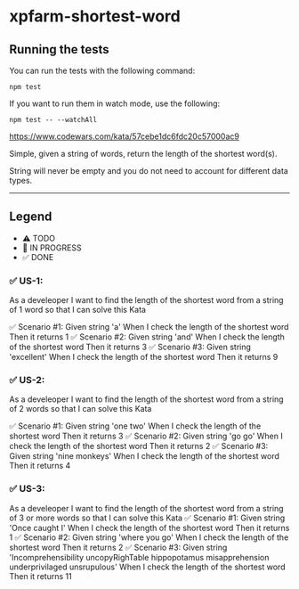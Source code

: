 # xpfarm-shortest-word

## Running the tests

You can run the tests with the following command:
```
npm test
```

If you want to run them in watch mode, use the following:
```
npm test -- --watchAll
```

https://www.codewars.com/kata/57cebe1dc6fdc20c57000ac9

Simple, given a string of words, return the length of the shortest word(s).

String will never be empty and you do not need to account for different data types.

--------------------------

## Legend
- ⚠ TODO
- 🚧 IN PROGRESS
- ✅ DONE

### ✅ US-1: 
As a develeoper I want to find the length of the shortest word from a string of 1 word so that I can solve this Kata

✅ Scenario #1: Given string 'a' When I check the length of the shortest word Then it returns 1
✅ Scenario #2: Given string 'and' When I check the length of the shortest word Then it returns 3
✅ Scenario #3: Given string 'excellent' When I check the length of the shortest word Then it returns 9


### ✅ US-2: 
As a develeoper I want to find the length of the shortest word from a string of 2 words so that I can solve this Kata

✅ Scenario #1: Given string 'one two' When I check the length of the shortest word Then it returns 3
✅ Scenario #2: Given string 'go go' When I check the length of the shortest word Then it returns 2
✅ Scenario #3: Given string 'nine monkeys' When I check the length of the shortest word Then it returns 4

### ✅ US-3: 
As a develeoper I want to find the length of the shortest word from a string of 3 or more words so that I can solve this Kata
✅ Scenario #1: Given string 'Once caught I' When I check the length of the shortest word Then it returns 1
✅ Scenario #2: Given string 'where you go' When I check the length of the shortest word Then it returns 2
✅ Scenario #3: Given string 'Incomprehensibility uncopyRighTable hippopotamus misapprehension underprivilaged unsrupulous' When I check the length of the shortest word Then it returns 11